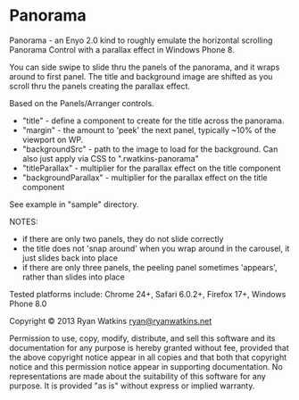 Panorama
========

Panorama - an Enyo 2.0 kind to roughly emulate the horizontal scrolling Panorama Control with a parallax effect in Windows Phone 8.

You can side swipe to slide thru the panels of the panorama, and it wraps around to first panel.  The title and background image are shifted as you scroll thru the panels creating the parallax effect.

Based on the Panels/Arranger controls.

- "title" - define a component to create for the title across the panorama.
- "margin" - the amount to 'peek' the next panel, typically ~10% of the viewport on WP.
- "backgroundSrc" - path to the image to load for the background.  Can also just apply via CSS to ".rwatkins-panorama"
- "titleParallax" - multiplier for the parallax effect on the title component
- "backgroundParallax" - multiplier for the parallax effect on the title component

See example in "sample" directory.

NOTES:

- if there are only two panels, they do not slide correctly
- the title does not 'snap around' when you wrap around in the carousel, it just slides back into place
- if there are only three panels, the peeling panel sometimes 'appears', rather than slides into place

Tested platforms include: Chrome 24+, Safari 6.0.2+, Firefox 17+, Windows Phone 8.0

Copyright © 2013 Ryan Watkins <ryan@ryanwatkins.net>

Permission to use, copy, modify, distribute, and sell this software and its documentation for any purpose is hereby granted without fee, provided that the above copyright notice appear in all copies and that both that copyright notice and this permission notice appear in supporting documentation. No representations are made about the suitability of this software for any purpose. It is provided "as is" without express or implied warranty.